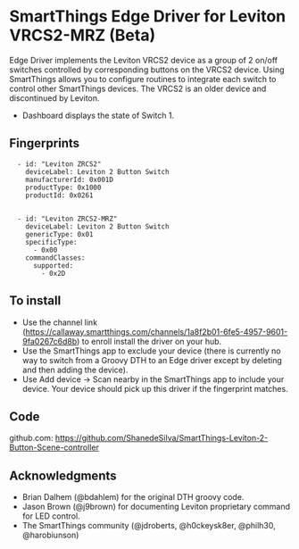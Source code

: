 # SmartThings Edge Driver for Leviton VRCS2-MRZ (Beta)

Edge Driver implements the Leviton VRCS2 device as a group of 2 on/off switches controlled by corresponding buttons on the VRCS2 device. Using SmartThings allows you to configure routines to integrate each switch to control other SmartThings devices.
The VRCS2 is an older device and discontinued by Leviton. 
* Dashboard displays the state of Switch 1.

## Fingerprints

```
  - id: "Leviton ZRCS2"
    deviceLabel: Leviton 2 Button Switch
    manufacturerId: 0x001D
    productType: 0x1000
    productId: 0x0261


  - id: "Leviton ZRCS2-MRZ"
    deviceLabel: Leviton 2 Button Switch
    genericType: 0x01
    specificType:
      - 0x00
    commandClasses:
      supported:
        - 0x2D
```


## To install

* Use the channel link (https://callaway.smartthings.com/channels/1a8f2b01-6fe5-4957-9601-9fa0267c6d8b) to enroll install the driver on your hub.
* Use the SmartThings app to exclude your device (there is currently no way to switch from a Groovy DTH to an Edge driver except by deleting and then adding the device).
* Use Add device → Scan nearby in the SmartThings app to include your device. Your device should pick up this driver if the fingerprint matches.

## Code

github.com: 
https://github.com/ShanedeSilva/SmartThings-Leviton-2-Button-Scene-controller

## Acknowledgments

* Brian Dalhem (@bdahlem) for the original DTH groovy code.
* Jason Brown (@j9brown) for documenting Leviton proprietary command for LED control.
* The SmartThings community (@jdroberts, @h0ckeysk8er, @philh30, @harobiunson) 

